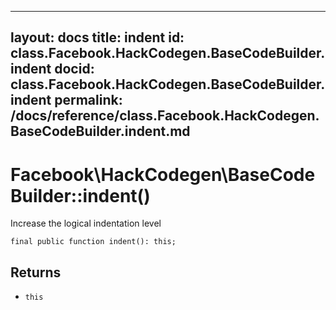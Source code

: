 
***

layout: docs
title: indent
id: class.Facebook.HackCodegen.BaseCodeBuilder.indent
docid: class.Facebook.HackCodegen.BaseCodeBuilder.indent
permalink: /docs/reference/class.Facebook.HackCodegen.BaseCodeBuilder.indent.md
---







# Facebook\\HackCodegen\\BaseCodeBuilder::indent()




Increase the logical indentation level




``` Hack
final public function indent(): this;
```




## Returns




- ` this `